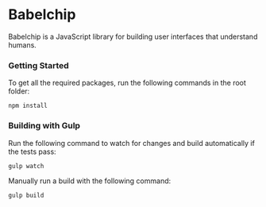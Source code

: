 # Babelchip

Babelchip is a JavaScript library for building user interfaces that understand humans.

### Getting Started

To get all the required packages, run the following commands in the root folder:

    npm install

### Building with Gulp
    
Run the following command to watch for changes and build automatically if the tests pass:

    gulp watch
    
Manually run a build with the following command:

    gulp build
